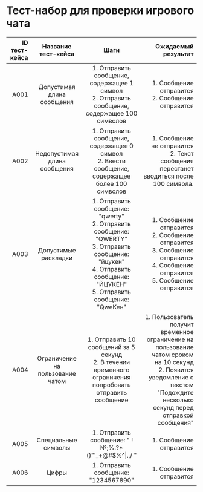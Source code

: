 # **Тест-набор для проверки игрового чата**

| ID тест-кейса |       Название тест-кейса        |                                                                                       Шаги                                                                                       |                                                                                                                                                                Ожидаемый результат |
| ------------: | :------------------------------: | :------------------------------------------------------------------------------------------------------------------------------------------------------------------------------: | ---------------------------------------------------------------------------------------------------------------------------------------------------------------------------------: |
|          A001 |    Допустимая длина сообщения    |                                          1. Отправить сообщение, содержащее 1 символ<br>2. Отправить сообщение, содержащее 100 символов                                          |                                                                                                                                 1. Сообщение отправится<br>2. Сообщение отправится |
|          A002 |   Недопустимая длина сообщения   |                                        1. Отправить сообщение, содержащее 0 символ<br>2. Ввести сообщение, содержащее более 100 символов                                         |                                                                                           1. Сообщение не отправится<br>2. Текст сообщения перестанет вводиться после 100 символа. |
|          A003 |       Допустимые раскладки       | 1. Отправить сообщение: "qwerty"<br>2. Отправить сообщение: "QWERTY"<br>3. Отправить сообщение: "йцукен"<br>4. Отправить сообщение: "ЙЦУКЕН"<br>5. Отправить сообщение: "QweКен" |                                                1. Сообщение отправится<br>2. Сообщение отправится<br>3. Сообщение отправится<br>4. Сообщение отправится<br>5. Сообщение отправится |
|          A004 | Ограничение на пользование чатом |                                   1. Отправить 10 сообщений за 5 секунд<br>2. В течении временного ограничения попробовать отправить сообщение                                   | 1. Пользователь получит временное ограничение на пользование чатом сроком на 10 секунд<br>2. Появится уведомление с текстом "Подождите несколько секунд перед отправкой сообщения" |
|          A005 |       Специальные символы        |                                                              1. Отправить сообщение: " !№;%:?\*()"'\_+@#$%^\|.,/ "                                                               |                                                                                                                                                            1. Сообщение отправится |
|          A006 |              Цифры               |                                                                       1. Отправить сообщение: "1234567890"                                                                       |                                                                                                                                                            1. Сообщение отправится |
